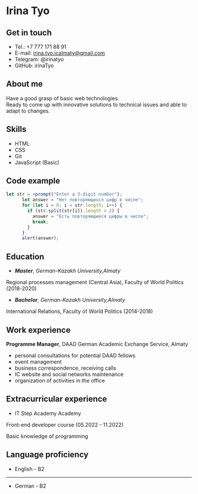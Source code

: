 # Irina Tyo

## Get in touch
+ Tel.: +7 777 171 88 91
+ E-mail: irina.tyo.icalmaty@gmail.com
+ Telegram: @irinatyo
+ GitHub: irinaTyo  

## About me
Have a good grasp of basic web technologies.  
Ready to come up with innovative solutions to technical issues and able to adapt to changes.

## Skills
+ HTML
+ CSS
+ Git
+ JavaScript (Basic)

##  Code example        
```javascript        
let str = +prompt("Enter a 3-digit number");    
      let answer = "Нет повторяющихся цифр в числе";    
      for (let i = 0; i < str.length; i++) {    
        if (str.split(str[i]).length > 2) {    
          answer = "Есть повторяющиеся цифры в числе";    
          break;    
        }    
      }    
      alert(answer);       
```              

## Education
+ *__Master__, German-Kazakh University,Almaty*  

Regional processes management (Central Asia), Faculty of World Politics (2018-2020)  

+ *__Bachelor__, German-Kazakh University,Almaty*  

International Relations, Faculty of World Politics (2014-2018)

## Work experience
__Programme Manager__, DAAD German Academic Exchange Service, Almaty  

+  personal consultations for potential DAAD fellows
+  event management
+  business correspondence, receiving calls
+  IC website and social networks maintenance
+  organization of activities in the office

## Extracurricular experience
+ IT Step Academy Academy  

Front-end developer course (05.2022 - 11.2022)  

Basic knowledge of programming

## Language proficiency
+ English - B2
****
+ German  - B2
